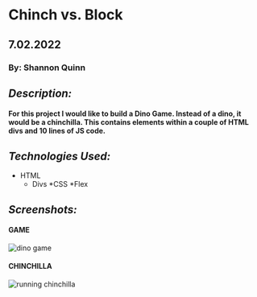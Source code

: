 # **Chinch vs. Block**

## 7.02.2022
### By: Shannon Quinn

## *Description:*

#### For this project I would like to build a Dino Game. Instead of a dino, it would be a chinchilla. This contains elements within a couple of HTML divs and 10 lines of JS code. 

## *Technologies Used:*
* HTML
  * Divs
*CSS
 *Flex
## *Screenshots:*

#### GAME 
![dino game](https://user-images.githubusercontent.com/107195049/177011677-c3f2e3c8-1bcc-414f-ab7a-f771e352aea3.gif)

#### CHINCHILLA
![running chinchilla](https://user-images.githubusercontent.com/107195049/177011679-5703d346-0c2d-4851-893e-15c6b0f0042b.gif)
